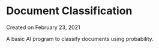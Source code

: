 # Document Classification

Created on February 23, 2021

A basic AI program to classify documents using probability.
